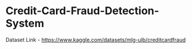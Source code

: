 # Credit-Card-Fraud-Detection-System

Dataset Link - https://www.kaggle.com/datasets/mlg-ulb/creditcardfraud
